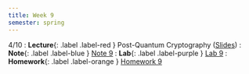 ```yaml
---
title: Week 9
semester: spring
---
```


4/10
: **Lecture**{: .label .label-red } Post-Quantum Cryptography ([Slides](https://docs.google.com/presentation/d/10et5HuMYjgH4alAZYjPoDLlGS35Np2Ult11yqkydWDE/edit?usp=sharing))
: **Note**{: .label .label-blue } [Note 9](https://codebreakingatcal.org/assets/notes/note9.pdf)
: **Lab**{: .label .label-purple } [Lab 9](https://datahub.berkeley.edu/hub/user-redirect/git-pull?repo=https%3A%2F%2Fgithub.com%2FCodebreakingAtCal%2FCodebreakingLabs&urlpath=tree%2FCodebreakingLabs%2FLab9%2Flab09.ipynb&branch=master)
: **Homework**{: .label .label-orange } [Homework 9](https://codebreakingatcal.org/assets/homework/hw9.pdf)
